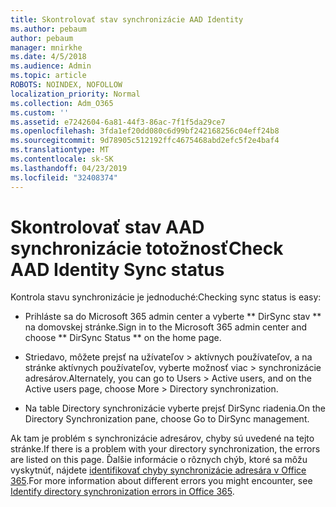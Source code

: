 ```yaml
---
title: Skontrolovať stav synchronizácie AAD Identity
ms.author: pebaum
author: pebaum
manager: mnirkhe
ms.date: 4/5/2018
ms.audience: Admin
ms.topic: article
ROBOTS: NOINDEX, NOFOLLOW
localization_priority: Normal
ms.collection: Adm_O365
ms.custom: ''
ms.assetid: e7242604-6a81-44f3-86ac-7f1f5da29ce7
ms.openlocfilehash: 3fda1ef20dd080c6d99bf242168256c04eff24b8
ms.sourcegitcommit: 9d78905c512192ffc4675468abd2efc5f2e4baf4
ms.translationtype: MT
ms.contentlocale: sk-SK
ms.lasthandoff: 04/23/2019
ms.locfileid: "32408374"
---
```

# <a name="check-aad-identity-sync-status"></a><span data-ttu-id="2ccfd-102">Skontrolovať stav AAD synchronizácie totožnosť</span><span class="sxs-lookup"><span data-stu-id="2ccfd-102">Check AAD Identity Sync status</span></span>

<span data-ttu-id="2ccfd-103">Kontrola stavu synchronizácie je jednoduché:</span><span class="sxs-lookup"><span data-stu-id="2ccfd-103">Checking sync status is easy:</span></span> 
  
- <span data-ttu-id="2ccfd-104">Prihláste sa do Microsoft 365 admin center a vyberte \*\* DirSync stav \*\* na domovskej stránke.</span><span class="sxs-lookup"><span data-stu-id="2ccfd-104">Sign in to the Microsoft 365 admin center and choose \*\* DirSync Status \*\* on the home page.</span></span> 
    
- <span data-ttu-id="2ccfd-105">Striedavo, môžete prejsť na užívateľov \> aktívnych používateľov, a na stránke aktívnych používateľov, vyberte možnosť viac \> synchronizácie adresárov.</span><span class="sxs-lookup"><span data-stu-id="2ccfd-105">Alternately, you can go to Users \> Active users, and on the Active users page, choose More \> Directory synchronization.</span></span>
    
- <span data-ttu-id="2ccfd-106">Na table Directory synchronizácie vyberte prejsť DirSync riadenia.</span><span class="sxs-lookup"><span data-stu-id="2ccfd-106">On the Directory Synchronization pane, choose Go to DirSync management.</span></span> 
    
<span data-ttu-id="2ccfd-107">Ak tam je problém s synchronizácie adresárov, chyby sú uvedené na tejto stránke.</span><span class="sxs-lookup"><span data-stu-id="2ccfd-107">If there is a problem with your directory synchronization, the errors are listed on this page.</span></span> <span data-ttu-id="2ccfd-108">Ďalšie informácie o rôznych chýb, ktoré sa môžu vyskytnúť, nájdete [identifikovať chyby synchronizácie adresára v Office 365](https://support.office.com/article/b4fc07a5-97ea-4ca6-9692-108acab74067).</span><span class="sxs-lookup"><span data-stu-id="2ccfd-108">For more information about different errors you might encounter, see [Identify directory synchronization errors in Office 365](https://support.office.com/article/b4fc07a5-97ea-4ca6-9692-108acab74067).</span></span>
  


